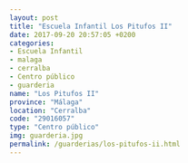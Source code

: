 ```yaml
---
layout: post
title: "Escuela Infantil Los Pitufos II"
date: 2017-09-20 20:57:05 +0200
categories:
- Escuela Infantil
- malaga
- cerralba
- Centro público
- guarderia
name: "Los Pitufos II"
province: "Málaga"
location: "Cerralba"
code: "29016057"
type: "Centro público"
img: guarderia.jpg
permalink: /guarderias/los-pitufos-ii.html
---
```

